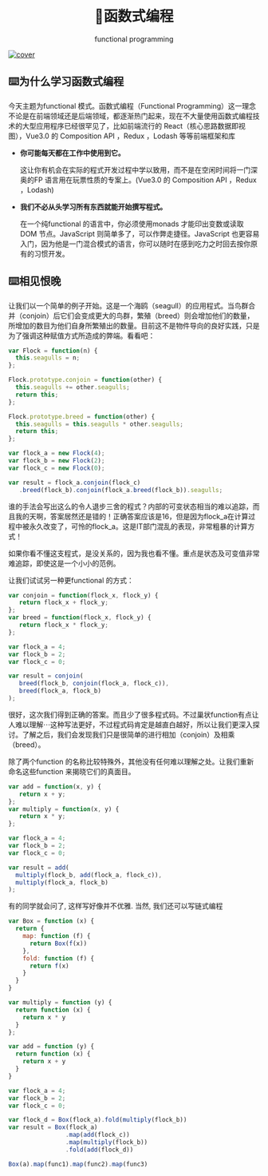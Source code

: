 <h1 align="center">📝函数式编程</h1>
<div align="center">
functional programming
</div>

[![cover](http://www.ruanyifeng.com/blogimg/asset/201204/bg2012040601.png)](SUMMARY.md)


## ⌨️为什么学习函数式编程

今天主题为functional 模式。函数式编程（Functional Programming）这一理念不论是在前端领域还是后端领域，都逐渐热门起来，现在不大量使用函数式编程技术的大型应用程序已经很罕见了，比如前端流行的 React（核心思路数据即视图），Vue3.0 的 Composition API ，Redux ，Lodash 等等前端框架和库

 * **你可能每天都在工作中使用到它。**

    这让你有机会在实际的程式开发过程中学以致用，而不是在空闲时间将一门深奥的FP 语言用在玩票性质的专案上。(Vue3.0 的 Composition API ，Redux ，Lodash)


 * **我们不必从头学习所有东西就能开始撰写程式。**

    在一个纯functional 的语言中，你必须使用monads 才能印出变数或读取DOM 节点。JavaScript 则简单多了，可以作弊走捷径。JavaScript 也更容易入门，因为他是一门混合模式的语言，你可以随时在感到吃力之时回去按你原有的习惯开发。

## ⌨️相见恨晚

让我们以一个简单的例子开始。这是一个海鸥（seagull）的应用程式。当鸟群合并（conjoin）后它们会变成更大的鸟群，繁殖（breed）则会增加他们的数量，所增加的数目为他们自身所繁殖出的数量。目前这不是物件导向的良好实践，只是为了强调这种赋值方式所造成的弊端。看看吧：

```js
var Flock = function(n) {
  this.seagulls = n;
};

Flock.prototype.conjoin = function(other) {
  this.seagulls += other.seagulls;
  return this;
};

Flock.prototype.breed = function(other) {
  this.seagulls = this.seagulls * other.seagulls;
  return this;
};

var flock_a = new Flock(4);
var flock_b = new Flock(2);
var flock_c = new Flock(0);

var result = flock_a.conjoin(flock_c)
   .breed(flock_b).conjoin(flock_a.breed(flock_b)).seagulls;
```

谁的手法会写出这么的令人退步三舍的程式？内部的可变状态相当的难以追踪，而且我的天啊，答案居然还是错的！正确答案应该是16，但是因为flock_a在计算过程中被永久改变了，可怜的flock_a。这是IT部门混乱的表现，非常粗暴的计算方式！

如果你看不懂这支程式，是没关系的，因为我也看不懂。重点是状态及可变值非常难追踪，即使这是一个小小的范例。

让我们试试另一种更functional 的方式：

```js
var conjoin = function(flock_x, flock_y) {
   return flock_x + flock_y;
};
var breed = function(flock_x, flock_y) {
   return flock_x * flock_y;
};

var flock_a = 4;
var flock_b = 2;
var flock_c = 0;

var result = conjoin(
   breed(flock_b, conjoin(flock_a, flock_c)),
   breed(flock_a, flock_b)
);
```
很好，这次我们得到正确的答案。而且少了很多程式码。不过巢状function有点让人难以理解⋯这种写法更好，不过程式码肯定是越直白越好，所以让我们更深入探讨。了解之后，我们会发现我们只是很简单的进行相加（conjoin）及相乘（breed）。

除了两个function 的名称比较特殊外，其他没有任何难以理解之处。让我们重新命名这些function 来揭晓它们的真面目。

```js
var add = function(x, y) {
   return x + y;
};
var multiply = function(x, y) {
   return x * y;
};

var flock_a = 4;
var flock_b = 2;
var flock_c = 0;

var result = add(
  multiply(flock_b, add(flock_a, flock_c)),
  multiply(flock_a, flock_b)
);
```

有的同学就会问了, 这样写好像并不优雅. 当然, 我们还可以写链式编程

```js
var Box = function (x) {
  return {
    map: function (f) {
      return Box(f(x))
    },
    fold: function (f) {
      return f(x)
    }
  }
}

var multiply = function (y) {
  return function (x) {
    return x * y
  }
};

var add = function (y) {
  return function (x) {
    return x + y
  }
}

var flock_a = 4;
var flock_b = 2;
var flock_c = 0;

var flock_d = Box(flock_a).fold(multiply(flock_b))
var result = Box(flock_a)
				.map(add(flock_c))
				.map(multiply(flock_b))
				.fold(add(flock_d))

Box(a).map(func1).map(func2).map(func3)
```